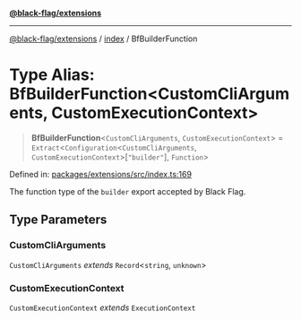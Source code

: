 [**@black-flag/extensions**](../../README.md)

***

[@black-flag/extensions](../../README.md) / [index](../README.md) / BfBuilderFunction

# Type Alias: BfBuilderFunction\<CustomCliArguments, CustomExecutionContext\>

> **BfBuilderFunction**\<`CustomCliArguments`, `CustomExecutionContext`\> = `Extract`\<`Configuration`\<`CustomCliArguments`, `CustomExecutionContext`\>\[`"builder"`\], `Function`\>

Defined in: [packages/extensions/src/index.ts:169](https://github.com/Xunnamius/black-flag/blob/65863debdad33d702508c3459cced432c1437abf/packages/extensions/src/index.ts#L169)

The function type of the `builder` export accepted by Black Flag.

## Type Parameters

### CustomCliArguments

`CustomCliArguments` *extends* `Record`\<`string`, `unknown`\>

### CustomExecutionContext

`CustomExecutionContext` *extends* `ExecutionContext`

